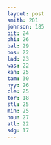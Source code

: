 ```yaml
---
layout: post
smith: 201
johnson: 185
pit: 24
phi: 26
bal: 29
bos: 22
lad: 23
was: 22
kan: 25
tam: 30
nyy: 26
cle: 25
tor: 18
stl: 25
min: 25
hou: 27
atl: 22
sdg: 17
---
```

